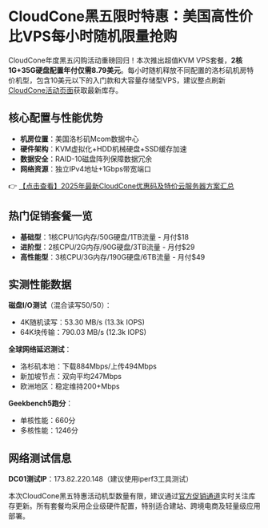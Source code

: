 # CloudCone黑五限时特惠：美国高性价比VPS每小时随机限量抢购

CloudCone年度黑五闪购活动重磅回归！本次推出超值KVM VPS套餐，**2核1G+35G硬盘配置年付仅需8.79美元**。每小时随机释放不同配置的洛杉矶机房特价机型，包含10美元以下的入门款和大容量存储型VPS，建议整点刷新[CloudCone活动页面](https://bit.ly/Cloudcone)获取最新库存。

## 核心配置与性能优势
- **机房位置**：美国洛杉矶Mcom数据中心
- **硬件架构**：KVM虚拟化+HDD机械硬盘+SSD缓存加速
- **数据安全**：RAID-10磁盘阵列保障数据冗余
- **网络资源**：独立IPv4地址+1Gbps带宽端口

👉 [【点击查看】2025年最新CloudCone优惠码及特价云服务器方案汇总](https://bit.ly/Cloudcone)

## 热门促销套餐一览
- **基础型**：1核CPU/1G内存/50G硬盘/1TB流量 - 月付$18
- **进阶型**：2核CPU/2G内存/90G硬盘/3TB流量 - 月付$29  
- **高性能型**：3核CPU/3G内存/190G硬盘/6TB流量 - 月付$49

## 实测性能数据
**磁盘I/O测试**（混合读写50/50）：
- 4K随机读写：53.30 MB/s (13.3k IOPS)
- 64K块传输：790.03 MB/s (12.3k IOPS)

**全球网络延迟测试**：
- 洛杉矶本地：下载884Mbps/上传494Mbps
- 新加坡节点：双向平均247Mbps
- 欧洲地区：稳定维持200+Mbps

**Geekbench5跑分**：
- 单核性能：660分
- 多核性能：1246分

## 网络测试信息
**DC01测试IP**：173.82.220.148（建议使用iperf3工具测试）

本次CloudCone黑五特惠活动机型数量有限，建议通过[官方促销通道](https://bit.ly/Cloudcone)实时关注库存更新。所有套餐均采用企业级硬件配置，特别适合建站、跨境电商及轻量级应用部署。